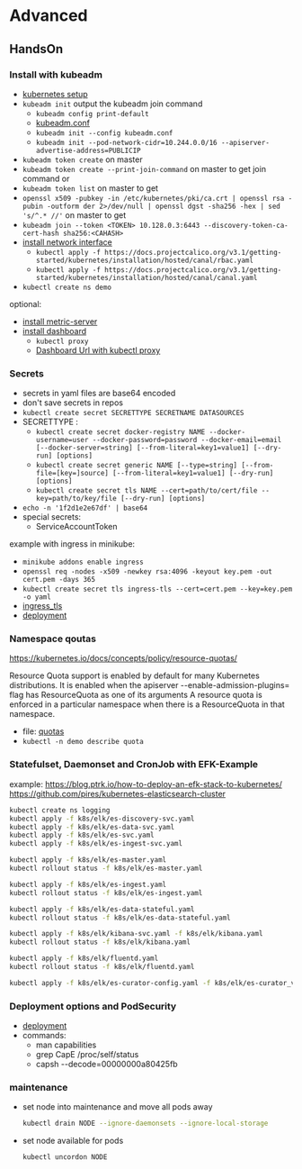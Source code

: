 # Advanced

## HandsOn

### Install with kubeadm

- [kubernetes setup](https://kubernetes.io/docs/setup/)
- `kubeadm init` output the kubeadm join command
  - `kubeadm config print-default`
  - [kubeadm.conf](kubeadm.conf)
  - `kubeadm init --config kubeadm.conf`
  - `kubeadm init --pod-network-cidr=10.244.0.0/16 --apiserver-advertise-address=PUBLICIP`
- `kubeadm token create` on master
- `kubeadm token create --print-join-command` on master to get join command or
- `kubeadm token list` on master to get <TOKEN>
- `openssl x509 -pubkey -in /etc/kubernetes/pki/ca.crt | openssl rsa -pubin -outform der 2>/dev/null | openssl dgst -sha256 -hex | sed 's/^.* //'` on master to get <CAHASH>
- `kubeadm join --token <TOKEN> 10.128.0.3:6443 --discovery-token-ca-cert-hash sha256:<CAHASH>`
- [install network interface](https://kubernetes.io/docs/setup/independent/create-cluster-kubeadm/)
  - `kubectl apply -f https://docs.projectcalico.org/v3.1/getting-started/kubernetes/installation/hosted/canal/rbac.yaml`
  - `kubectl apply -f https://docs.projectcalico.org/v3.1/getting-started/kubernetes/installation/hosted/canal/canal.yaml`
- `kubectl create ns demo`

optional:

- [install metric-server](https://kubernetes.io/docs/tasks/debug-application-cluster/core-metrics-pipeline/)
- [install dashboard](https://kubernetes.io/docs/tasks/access-application-cluster/web-ui-dashboard/)
  - `kubectl proxy`
  - [Dashboard Url with kubectl proxy](http://localhost:8001/api/v1/namespaces/kube-system/services/https:kubernetes-dashboard:/proxy/)

### Secrets

- secrets in yaml files are base64 encoded
- don't save secrets in repos
- `kubectl create secret SECRETTYPE SECRETNAME DATASOURCES`
- SECRETTYPE :
  - `kubectl create secret docker-registry NAME --docker-username=user --docker-password=password --docker-email=email [--docker-server=string] [--from-literal=key1=value1] [--dry-run] [options]`
  - `kubectl create secret generic NAME [--type=string] [--from-file=[key=]source] [--from-literal=key1=value1] [--dry-run] [options]`
  - `kubectl create secret tls NAME --cert=path/to/cert/file --key=path/to/key/file [--dry-run] [options]`
- `echo -n '1f2d1e2e67df' | base64`
- special secrets:
  - ServiceAccountToken

example with ingress in minikube:

- `minikube addons enable ingress`
- `openssl req -nodes -x509 -newkey rsa:4096 -keyout key.pem -out cert.pem -days 365`
- `kubectl create secret tls ingress-tls --cert=cert.pem --key=key.pem -o yaml`
- [ingress_tls](k8s/ingress_tls.yaml)
- [deployment](k8s/deployment_nginxdemo.yaml)

### Namespace qoutas

https://kubernetes.io/docs/concepts/policy/resource-quotas/

Resource Quota support is enabled by default for many Kubernetes distributions. It is enabled when the apiserver --enable-admission-plugins= flag has ResourceQuota as one of its arguments
A resource quota is enforced in a particular namespace when there is a ResourceQuota in that namespace.

- file: [quotas](k8s/namespace_quotas.yaml)
- `kubectl -n demo describe quota`

### Statefulset, Daemonset and CronJob with EFK-Example

example:
https://blog.ptrk.io/how-to-deploy-an-efk-stack-to-kubernetes/
https://github.com/pires/kubernetes-elasticsearch-cluster

```bash
kubectl create ns logging
kubectl apply -f k8s/elk/es-discovery-svc.yaml
kubectl apply -f k8s/elk/es-data-svc.yaml
kubectl apply -f k8s/elk/es-svc.yaml
kubectl apply -f k8s/elk/es-ingest-svc.yaml

kubectl apply -f k8s/elk/es-master.yaml
kubectl rollout status -f k8s/elk/es-master.yaml

kubectl apply -f k8s/elk/es-ingest.yaml
kubectl rollout status -f k8s/elk/es-ingest.yaml

kubectl apply -f k8s/elk/es-data-stateful.yaml
kubectl rollout status -f k8s/elk/es-data-stateful.yaml

kubectl apply -f k8s/elk/kibana-svc.yaml -f k8s/elk/kibana.yaml
kubectl rollout status -f k8s/elk/kibana.yaml

kubectl apply -f k8s/elk/fluentd.yaml
kubectl rollout status -f k8s/elk/fluentd.yaml

kubectl apply -f k8s/elk/es-curator-config.yaml -f k8s/elk/es-curator_v1beta1.yaml
```

### Deployment options and PodSecurity

- [deployment](k8s/options_example.yaml)
- commands:
  - man capabilities
  - grep CapE /proc/self/status
  - capsh --decode=00000000a80425fb

### maintenance

- set node into maintenance and move all pods away

  ```bash
  kubectl drain NODE --ignore-daemonsets --ignore-local-storage
  ```

- set node available for pods

  ```bash
  kubectl uncordon NODE
  ```
